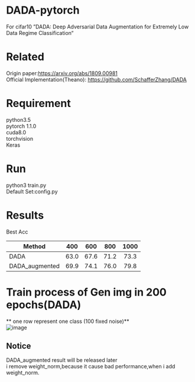 # DADA-pytorch
For cifar10 ”DADA: Deep Adversarial Data Augmentation for Extremely Low Data Regime Classification“

# Related  
Origin paper:https://arxiv.org/abs/1809.00981  
Official Implementation(Theano): https://github.com/SchafferZhang/DADA  
# Requirement  
python3.5  
pytorch 1.1.0  
cuda8.0  
torchvision  
Keras
# Run
python3 train.py  
Default Set:config.py  
# Results  
Best Acc  

|Method | 400 | 600 | 800 | 1000 |
|-------|:-----:|:-----:|:-----:|:-----:|
 |DADA | 63.0 | 67.6 | 71.2 | 73.3 |
 |DADA_augmented | 69.9 | 74.1 | 76.0 | 79.8 |
# Train process of Gen img in 200 epochs(DADA)  
** one row represent one class (100 fixed noise)**  
![image](./img/result.gif)  
 ## Notice
 DADA_augmented result will be released later  
 i remove weight_norm,because it cause bad performance,when i add weight_norm.  
